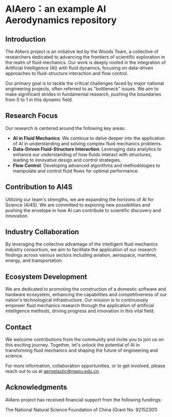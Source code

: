 # AIAero：an example AI Aerodynamics repository


## Introduction

The AIAero project is an initiative led by the Woods Team, a collective of researchers dedicated to advancing the frontiers of scientific exploration in the realm of fluid mechanics. Our work is deeply rooted in the integration of Artificial Intelligence (AI) with fluid dynamics, focusing on data-driven approaches to fluid-structure interaction and flow control.

Our primary goal is to tackle the critical challenges faced by major national engineering projects, often referred to as "bottleneck" issues. We aim to make significant strides in fundamental research, pushing the boundaries from 0 to 1 in this dynamic field.

## Research Focus

Our research is centered around the following key areas:

- **AI in Fluid Mechanics**: We continue to delve deeper into the application of AI in understanding and solving complex fluid mechanics problems.
- **Data-Driven Fluid-Structure Interaction**: Leveraging data analytics to enhance our understanding of how fluids interact with structures, leading to innovative design and control strategies.
- **Flow Control**: Developing advanced algorithms and methodologies to manipulate and control fluid flows for optimal performance.

## Contribution to AI4S

Utilizing our team's strengths, we are expanding the horizons of AI for Science (AI4S). We are committed to exploring new possibilities and pushing the envelope in how AI can contribute to scientific discovery and innovation.

## Industry Collaboration

By leveraging the collective advantage of the intelligent fluid mechanics industry consortium, we aim to facilitate the application of our research findings across various sectors including aviation, aerospace, maritime, energy, and transportation.

## Ecosystem Development

We are dedicated to promoting the construction of a domestic software and hardware ecosystem, enhancing the capabilities and competitiveness of our nation's technological infrastructure.
Our mission is to continuously empower fluid mechanics research through the application of artificial intelligence methods, driving progress and innovation in this vital field.

## Contact

We welcome contributions from the community and invite you to join us on this exciting journey. Together, let's unlock the potential of AI in transforming fluid mechanics and shaping the future of engineering and science.

For more information, collaboration opportunities, or to get involved, please reach out to us at [aeroelastic@nwpu.edu.cn](mailto:aeroelastic@nwpu.edu.cn).

## Acknowledgments

AIAero project has received financial support from the following fundings:

The National Natural Science Foundation of China (Grant No. 92152301)
